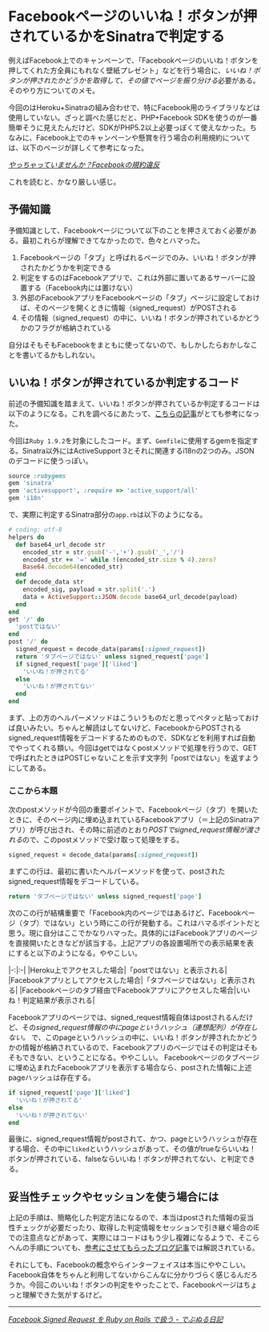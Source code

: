 # <span>Facebookページのいいね！ボタンが</span><span>押されているかをSinatraで判定する</span>

例えばFacebook上でのキャンペーンで、「Facebookページのいいね！ボタンを押してくれた方全員にもれなく壁紙プレゼント」などを行う場合に、*いいね！ボタンが押されたかどうかを取得して、その値でページを振り分ける*必要がある。そのやり方についてのメモ。

今回のはHeroku+Sinatraの組み合わせで、特にFacebook用のライブラリなどは使用していない。ざっと調べた感じだと、PHP+Facebook SDKを使うのが一番簡単そうに見えたんだけど、SDKがPHP5.2以上必要っぽくて使えなかった。ちなみに、Facebook上でのキャンペーンや懸賞を行う場合の利用規約については、以下のページが詳しくて参考になった。

<cite>[やっちゃっていませんか？Facebookの規約違反](http://socialmediaexperience.jp/3825)</cite>

これを読むと、かなり厳しい感じ。

<!-- READMORE -->


## 予備知識

予備知識として、Facebookページについて以下のことを押さえておく必要がある。最初これらが理解できてなかったので、色々とハマった。

1. Facebookページの「タブ」と呼ばれるページでのみ、いいね！ボタンが押されたかどうかを判定できる
2. 判定をするのはFacebookアプリで、これは外部に置いてあるサーバーに設置する（Facebook内には置けない）
3. 外部のFacebookアプリをFacebookページの「タブ」ページに設定しておけば、そのページを開くときに情報（signed_request）がPOSTされる
4. その情報（signed_request）の中に、いいね！ボタンが押されているかどうかのフラグが格納されている

自分はそもそもFacebookをまともに使ってないので、もしかしたらおかしなことを書いてるかもしれない。


## いいね！ボタンが押されているか判定するコード

前述の予備知識を踏まえて、いいね！ボタンが押されているか判定するコードは以下のようになる。これを調べるにあたって、[こちらの記事](http://d.hatena.ne.jp/aquarla/20110517/1305608668)がとても参考になった。

今回は`Ruby 1.9.2`を対象にしたコード。まず、`Gemfile`に使用するgemを指定する。Sinatra以外にはActiveSupport 3とそれに関連するi18nの2つのみ。JSONのデコードに使うっぽい。

~~~ ruby
source :rubygems
gem 'sinatra'
gem 'activesupport', :require => 'active_support/all'
gem 'i18n'
~~~

で、実際に判定するSinatra部分の`app.rb`は以下のようになる。

~~~ ruby
# coding: utf-8
helpers do
  def base64_url_decode str
    encoded_str = str.gsub('-','+').gsub('_','/')
    encoded_str += '=' while !(encoded_str.size % 4).zero?
    Base64.decode64(encoded_str)
  end
  def decode_data str
    encoded_sig, payload = str.split('.')
    data = ActiveSupport::JSON.decode base64_url_decode(payload)
  end
end
get '/' do
  'postではない'
end
post '/' do
  signed_request = decode_data(params[:signed_request])
  return 'タブページではない' unless signed_request['page']
  if signed_request['page']['liked']
    'いいね！が押されてる'
  else
    'いいね！が押されてない'
  end
end
~~~

まず、上の方のヘルパーメソッドはこういうものだと思ってペタッと貼っておけば良いみたい。ちゃんと解読はしてないけど、FacebookからPOSTされるsigned_request情報をデコードするためのもので、SDKなどを利用すれば自動でやってくれる類い。今回はgetではなくpostメソッドで処理を行うので、GETで呼ばれたときはPOSTじゃないことを示す文字列「postではない」を返すようにしてある。


### ここから本題

次のpostメソッドが今回の重要ポイントで、Facebookページ（タブ）を開いたときに、そのページ内に埋め込まれているFacebookアプリ（＝上記のSinatraアプリ）が呼び出され、その時に前述のとおり*POSTでsigned_request情報が渡される*ので、このpostメソッドで受け取って処理をする。

~~~ ruby
signed_request = decode_data(params[:signed_request])
~~~

まずこの行は、最初に書いたヘルパーメソッドを使って、postされたsigned_request情報をデコードしている。

~~~ ruby
return 'タブページではない' unless signed_request['page']
~~~

次のこの行が結構重要で「Facebook内のページではあるけど、Facebookページ（タブ）ではない」という時にこの行が発動する。これはハマるポイントだと思う。現に自分はここでかなりハマった。具体的にはFacebookアプリのページを直接開いたときなどが該当する。上記アプリの各設置場所での表示結果を表にすると以下のようになる。ややこしい。

|-:|:-|
|Heroku上でアクセスした場合|「postではない」と表示される|
|Facebookアプリとしてアクセスした場合|「タブページではない」と表示される|
|Facebookページのタブ経由でFacebookアプリにアクセスした場合|いいね！判定結果が表示される|

Facebookアプリのページでは、signed_request情報自体はpostされるんだけど、その*signed_request情報の中にpageというハッシュ（連想配列）が存在しない。* で、このpageというハッシュの中に、いいね！ボタンが押されたかどうかの情報が格納されているので、Facebookアプリのページではその判定はそもそもできない、ということになる。ややこしい。
Facebookページのタブページに埋め込まれたFacebookアプリを表示する場合なら、postされた情報に上述pageハッシュは存在する。

~~~ ruby
if signed_request['page']['liked']
  'いいね！が押されてる'
else
  'いいね！が押されてない'
end
~~~

最後に、signed_request情報がpostされて、かつ、pageというハッシュが存在する場合、その中に`liked`というハッシュがあって、その値がtrueならいいね！ボタンが押されている、falseならいいね！ボタンが押されてない、と判定できる。


## 妥当性チェックやセッションを使う場合には

上記の手順は、簡略化した判定方法になるので、本当はpostされた情報の妥当性チェックが必要だったり、取得した判定情報をセッションで引き継ぐ場合のIEでの注意点などがあって、実際にはコードはもう少し複雑になるようで、そこらへんの手順についても、[参考にさせてもらったブログ記事](http://d.hatena.ne.jp/aquarla/20110517/1305608668)では解説されている。

それにしても、Facebookの概念やらインターフェイスは本当にややこしい。Facebook自体をちゃんと利用してないからこんなに分かりづらく感じるんだろうか。今回このいいね！ボタンの判定をやったことで、Facebookページはちょっと理解できた気がするけど。

---

<cite>[Facebook Signed Request を Ruby on Rails で扱う - でぶぬる日記](http://d.hatena.ne.jp/aquarla/20110517/1305608668)</cite>
